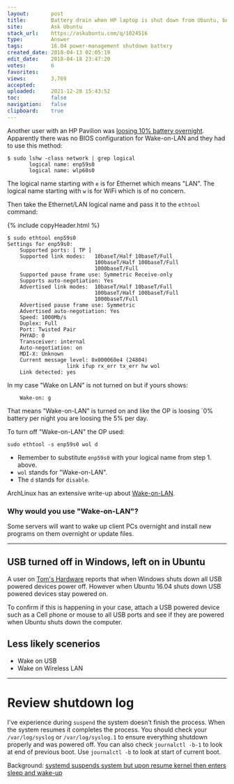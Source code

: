 ```yaml
---
layout:       post
title:        Battery drain when HP laptop is shut down from Ubuntu, but not from Windows
site:         Ask Ubuntu
stack_url:    https://askubuntu.com/q/1024516
type:         Answer
tags:         16.04 power-management shutdown battery
created_date: 2018-04-13 02:05:19
edit_date:    2018-04-18 23:47:20
votes:        6
favorites:    
views:        3,769
accepted:     
uploaded:     2021-12-28 15:43:52
toc:          false
navigation:   false
clipboard:    true
---
```


Another user with an HP Pavilion was [loosing 10% battery overnight][1]. Apparently there was no BIOS configuration for Wake-on-LAN and they had to use this method:

``` 
$ sudo lshw -class network | grep logical
       logical name: enp59s0
       logical name: wlp60s0

```

The logical name starting with `e` is for Ethernet which means "LAN". The logical name starting with `w` is for WiFi which is of no concern.

Then take the Ethernet/LAN logical name and pass it to the `ethtool` command:

{% include copyHeader.html %}
``` 
$ sudo ethtool enp59s0
Settings for enp59s0:
	Supported ports: [ TP ]
	Supported link modes:   10baseT/Half 10baseT/Full 
	                        100baseT/Half 100baseT/Full 
	                        1000baseT/Full 
	Supported pause frame use: Symmetric Receive-only
	Supports auto-negotiation: Yes
	Advertised link modes:  10baseT/Half 10baseT/Full 
	                        100baseT/Half 100baseT/Full 
	                        1000baseT/Full 
	Advertised pause frame use: Symmetric
	Advertised auto-negotiation: Yes
	Speed: 1000Mb/s
	Duplex: Full
	Port: Twisted Pair
	PHYAD: 0
	Transceiver: internal
	Auto-negotiation: on
	MDI-X: Unknown
	Current message level: 0x000060e4 (24804)
			       link ifup rx_err tx_err hw wol
	Link detected: yes

```

In my case "Wake on LAN" is not turned on but if yours shows:

``` 
    Wake-on: g

```

That means "Wake-on-LAN" is turned on and like the OP is loosing `0% battery per night you are loosing the 5% per day.

To turn off "Wake-on-LAN" the OP used:

``` 
sudo ethtool -s enp59s0 wol d

```

- Remember to substitute `enp59s0` with your logical name from step 1. above.
- `wol` stands for "Wake-on-LAN".
- The `d` stands for `disable`.

ArchLinux has an extensive write-up about [Wake-on-LAN][2].

### Why would you use "Wake-on-LAN"?

Some servers will want to wake up client PCs overnight and install new programs on them overnight or update files.

----------

## USB turned off in Windows, left on in Ubuntu

A user on [Tom's Hardware][3] reports that when Windows shuts down all USB powered devices power off. However when Ubuntu 16.04 shuts down USB powered devices stay powered on.

To confirm if this is happening in your case, attach a USB powered device such as a Cell phone or mouse to all USB ports and see if they are powered when Ubuntu shuts down the computer.

## Less likely scenerios

- Wake on USB
- Wake on Wireless LAN


----------

# Review shutdown log

I've experience during `suspend` the system doesn't finish the process. When the system resumes it completes the process. You should check your `/var/log/syslog` or `/var/log/syslog.1` to ensure everything shutdown properly and was powered off. You can also check `journalctl -b-1` to look at end of previous boot. Use `journalctl -b` to look at start of current boot.

Background: [systemd suspends system but upon resume kernel then enters sleep and wake-up][4]


  [1]: https://ubuntuforums.org/showthread.php?t=2359966
  [2]: https://wiki.archlinux.org/index.php/Wake-on-LAN#Enable_WoL_on_the_network_adapter
  [3]: http://www.tomshardware.com/answers/id-3194135/ubuntu-shut-usb-shut.html
  [4]: https://askubuntu.com/questions/828486/systemd-suspends-system-but-upon-resume-kernel-then-enters-sleep-and-wake-up

